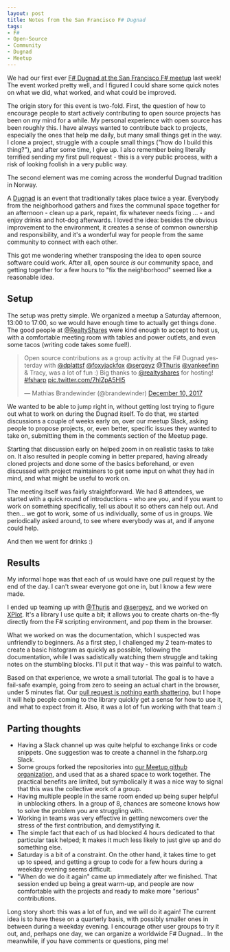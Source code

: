 ```yaml
---
layout: post
title: Notes from the San Francisco F# Dugnad
tags:
- F#
- Open-Source
- Community
- Dugnad
- Meetup
---
```


We had our first ever [F# Dugnad at the San Francisco F# meetup](https://www.meetup.com/sfsharp/events/245454941/) last week! The event worked pretty well, and I figured I could share some quick notes on what we did, what worked, and what could be improved.

The origin story for this event is two-fold. First, the question of how to encourage people to start actively contributing to open source projects has been on my mind for a while. My personal experience with open source has been roughly this. I have always wanted to contribute back to projects, especially the ones that help me daily, but many small things get in the way. I clone a project, struggle with a couple small things ("how do I build this thing?"), and after some time, I give up. I also remember being literally terrified sending my first pull request - this is a very public process, with a risk of looking foolish in a very public way.

The second element was me coming across the wonderful Dugnad tradition in Norway.

<!--more-->

A [Dugnad](https://en.wikipedia.org/wiki/Communal_work#Norway) is an event that traditionally takes place twice a year. Everybody from the neighborhood gathers and fixes the communal space together for an afternoon - clean up a park, repaint, fix whatever needs fixing ... - and enjoy drinks and hot-dog afterwards. I loved the idea: besides the obvious improvement to the environment, it creates a sense of common ownership and responsibility, and it's a wonderful way for people from the same community to connect with each other. 

This got me wondering whether transposing the idea to open source software could work. After all, open source *is* our community space, and getting together for a few hours to "fix the neighborhood" seemed like a reasonable idea.

## Setup

The setup was pretty simple. We organized a meetup a Saturday afternoon, 13:00 to 17:00, so we would have enough time to actually get things done. The good people at [@RealtyShares](https://twitter.com/realtyshares) were kind enough to accept to host us, with a comfortable meeting room with tables and power outlets, and even some tacos (writing code takes some fuel!).

<blockquote class="twitter-tweet" data-lang="en"><p lang="en" dir="ltr">Open source contributions as a group activity at the F# Dugnad yesterday with <a href="https://twitter.com/dplattsf?ref_src=twsrc%5Etfw">@dplattsf</a> <a href="https://twitter.com/foxyjackfox?ref_src=twsrc%5Etfw">@foxyjackfox</a> <a href="https://twitter.com/sergeyz?ref_src=twsrc%5Etfw">@sergeyz</a> <a href="https://twitter.com/Thuris?ref_src=twsrc%5Etfw">@Thuris</a> <a href="https://twitter.com/yankeefinn?ref_src=twsrc%5Etfw">@yankeefinn</a> &amp; Tracy, was a lot of fun :) Big thanks to <a href="https://twitter.com/realtyshares?ref_src=twsrc%5Etfw">@realtyshares</a> for hosting! <a href="https://twitter.com/hashtag/fsharp?src=hash&amp;ref_src=twsrc%5Etfw">#fsharp</a> <a href="https://t.co/7hIZpA5Hl5">pic.twitter.com/7hIZpA5Hl5</a></p>&mdash; Mathias Brandewinder (@brandewinder) <a href="https://twitter.com/brandewinder/status/939915781315354624?ref_src=twsrc%5Etfw">December 10, 2017</a></blockquote>
<script async src="https://platform.twitter.com/widgets.js" charset="utf-8"></script>

We wanted to be able to jump right in, without getting lost trying to figure out what to work on during the Dugnad itself. To do that, we started discussions a couple of weeks early on, over our meetup Slack, asking people to propose projects, or, even better, specific issues they wanted to take on, submitting them in the comments section of the Meetup page.

Starting that discussion early on helped zoom in on realistic tasks to take on. It also resulted in people coming in better prepared, having already cloned projects and done some of the basics beforehand, or even discussed with project maintainers to get some input on what they had in mind, and what might be useful to work on. 

The meeting itself was fairly straightforward. We had 8 attendees, we started with a quick round of introductions - who are you, and if you want to work on something specifically, tell us about it so others can help out. And then... we got to work, some of us individually, some of us in groups. We periodically asked around, to see where everybody was at, and if anyone could help.

And then we went for drinks :)

## Results

My informal hope was that each of us would have one pull request by the end of the day. I can't swear everyone got one in, but I know a few were made. 

I ended up teaming up with [@Thuris](https://twitter.com/Thuris) and [@sergeyz](https://twitter.com/sergeyz), and we worked on [XPlot](https://fslab.org/XPlot/). It's a library I use quite a bit; it allows you to create charts on-the-fly directly from the F# scripting environment, and pop them in the browser.

What we worked on was the documentation, which I suspected was unfriendly to beginners. As a first step, I challenged my 2 team-mates to create a basic histogram as quickly as possible, following the documentation, while I was sadistically watching them struggle and taking notes on the stumbling blocks. I'll put it that way - this was painful to watch.

Based on that experience, we wrote a small tutorial. The goal is to have a fail-safe example, going from zero to seeing an actual chart in the browser, under 5 minutes flat. Our [pull request is nothing earth shattering](https://github.com/fslaborg/XPlot/pull/64), but I hope it will help people coming to the library quickly get a sense for how to use it, and what to expect from it. Also, it was a lot of fun working with that team :)

## Parting thoughts

* Having a Slack channel up was quite helpful to exchange links or code snippets. One suggestion was to create a channel in the fsharp.org Slack.
* Some groups forked the repositories into [our Meetup github organization](https://github.com/sfsharp/), and used that as a shared space to work together. The practical benefits are limited, but symbolically it was a nice way to signal that this was the collective work of a group.
* Having multiple people in the same room ended up being super helpful in unblocking others. In a group of 8, chances are someone knows how to solve the problem you are struggling with.
* Working in teams was very effective in getting newcomers over the stress of the first contribution, and demystifying it.
* The simple fact that each of us had blocked 4 hours dedicated to that particular task helped; It makes it much less likely to just give up and do something else.
* Saturday is a bit of a constraint. On the other hand, it takes time to get up to speed, and getting a group to code for a few hours during a weekday evening seems difficult.
* "When do we do it again" came up immediately after we finished. That session ended up being a great warm-up, and people are now comfortable with the projects and ready to make more "serious" contributions.

Long story short: this was a lot of fun, and we will do it again! The current idea is to have these on a quarterly basis, with possibly smaller ones in between during a weekday evening. I encourage other user groups to try it out, and, perhaps one day, we can organize a worldwide F# Dugnad... In the meanwhile, if you have comments or questions, ping me!
